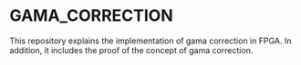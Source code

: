 # GAMA_CORRECTION
This repository explains the implementation of gama correction in FPGA. In addition, it includes the proof of the concept of gama correction. 
